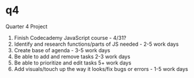 # q4
Quarter 4 Project

1. Finish Codecademy JavaScript course - 4/31?
2. Identify and research functions/parts of JS needed - 2-5 work days
4. Create base of agenda - 3-5 work days
5. Be able to add and remove tasks 2-3 work days
6. Be able to prioritize and edit tasks 5+ work days
7. Add visuals/touch up the way it looks/fix bugs or errors - 1-5 work days
